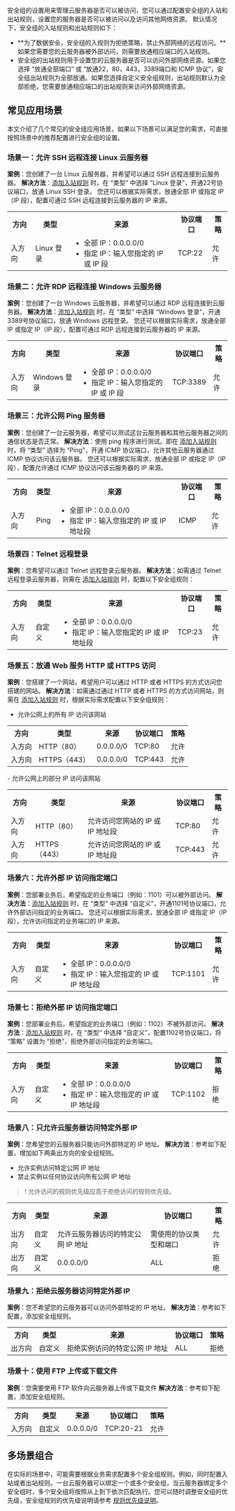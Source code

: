 安全组的设置用来管理云服务器是否可以被访问，您可以通过配置安全组的入站和出站规则，设置您的服务器是否可以被访问以及访问其他网络资源。
默认情况下，安全组的入站规则和出站规则如下：
- **为了数据安全，安全组的入规则为拒绝策略，禁止外部网络的远程访问。**如果您需要您的云服务器被外部访问，则需要放通相应端口的入站规则。
- 安全组的出站规则用于设置您的云服务器是否可以访问外部网络资源。如果您选择 “放通全部端口” 或 “放通22，80，443，3389端口和 ICMP 协议”，安全组出站规则为全部放通。如果您选择自定义安全组规则，出站规则默认为全部拒绝，您需要放通相应端口的出站规则来访问外部网络资源。

## 常见应用场景
本文介绍了几个常见的安全组应用场景，如果以下场景可以满足您的需求，可直接按照场景中的推荐配置进行安全组的设置。

### 场景一：允许 SSH 远程连接 Linux 云服务器
**案例**：您创建了一台 Linux 云服务器，并希望可以通过 SSH 远程连接到云服务器。
**解决方法**：[添加入站规则](http://intl.cloud.tencent.com/document/product/213/18197) 时，在 “类型” 中选择 “Linux 登录”，开通22号协议端口，放通 Linux SSH 登录。
您还可以根据实际需求，放通全部 IP 或指定 IP（IP 段），配置可通过 SSH 远程连接到云服务器的 IP 来源。
<table>
<tr><th>方向</th><th>类型</th><th>来源</th><th>协议端口</th><th>策略</th></tr>
<tr><td>入方向</td><td>Linux 登录</td><td><ul style="margin: 0;"><li>全部 IP：0.0.0.0/0</li><li>指定 IP：输入您指定的 IP 或 IP 段</li></ul></td><td>TCP:22</td><td>允许</td></tr>
</table>

### 场景二：允许 RDP 远程连接 Windows 云服务器
**案例**：您创建了一台 Windows 云服务器，并希望可以通过 RDP 远程连接到云服务器。
**解决方法**：[添加入站规则](http://intl.cloud.tencent.com/document/product/213/18197) 时，在 “类型” 中选择 “Windows 登录”，开通3389号协议端口，放通 Windows 远程登录。
您还可以根据实际需求，放通全部 IP 或指定 IP（IP 段），配置可通过 RDP 远程连接到云服务器的 IP 来源。
<table>
<tr><th>方向</th><th>类型</th><th>来源</th><th>协议端口</th><th>策略</th></tr>
<tr><td>入方向</td><td>Windows 登录</td><td><ul style="margin: 0;"><li>全部 IP：0.0.0.0/0</li><li>指定 IP：输入您指定的 IP 或 IP 段</li></ul></td><td>TCP:3389</td><td>允许</td></tr>
</table>

### 场景三：允许公网 Ping 服务器
**案例**：您创建了一台云服务器，希望可以测试这台云服务器和其他云服务器之间的通信状态是否正常。
**解决方法**：使用 ping 程序进行测试。即在 [添加入站规则](http://intl.cloud.tencent.com/document/product/213/18197) 时，将 “类型” 选择为 “Ping”，开通 ICMP 协议端口，允许其他云服务器通过 ICMP 协议访问该云服务器。
您还可以根据实际需求，放通全部 IP 或指定 IP（IP 段），配置允许通过 ICMP 协议访问该云服务器的 IP 来源。
<table>
<tr><th>方向</th><th>类型</th><th>来源</th><th>协议端口</th><th>策略</th></tr>
<tr><td>入方向</td><td>Ping</td><td><ul style="margin: 0;"><li>全部 IP：0.0.0.0/0</li><li>指定 IP：输入您指定的 IP 或 IP 地址段</li></ul></td><td>ICMP</td><td>允许</td></tr>
</table>

### 场景四：Telnet 远程登录
**案例**：您希望可以通过 Telnet 远程登录云服务器。
**解决方法**：如需通过 Telnet 远程登录云服务器，则需在 [添加入站规则](http://intl.cloud.tencent.com/document/product/213/18197) 时，配置以下安全组规则：
<table>
<tr><th>方向</th><th>类型</th><th>来源</th><th>协议端口</th><th>策略</th></tr>
<tr><td>入方向</td><td>自定义</td><td><ul style="margin: 0;"><li>全部 IP：0.0.0.0/0</li><li>指定 IP：输入您指定的 IP 或 IP 地址段</li></ul></td><td>TCP:23</td><td>允许</td></tr>
</table>

### 场景五：放通 Web 服务 HTTP 或 HTTPS 访问
**案例**：您搭建了一个网站，希望用户可以通过 HTTP 或者 HTTPS 的方式访问您搭建的网站。
**解决方法**：如需通过通过 HTTP 或者 HTTPS 的方式访问网站，则需在 [添加入站规则](http://intl.cloud.tencent.com/document/product/213/18197) 时，根据实际需求配置以下安全组规则：
- 允许公网上的所有 IP 访问该网站
<table>
<tr><th>方向</th><th>类型</th><th>来源</th><th>协议端口</th><th>策略</th></tr>
<tr><td>入方向</td><td>HTTP（80）</td><td>0.0.0.0/0</td><td>TCP:80</td><td>允许</td></tr>
<tr><td>入方向</td><td>HTTPS（443）</td><td>0.0.0.0/0</td><td>TCP:443</td><td>允许</td></tr>
</table>
- 允许公网上的部分 IP 访问该网站
<table>
<tr><th>方向</th><th>类型</th><th>来源</th><th>协议端口</th><th>策略</th></tr>
<tr><td>入方向</td><td>HTTP（80）</td><td>允许访问您网站的 IP 或 IP 地址段</td><td>TCP:80</td><td>允许</td></tr>
<tr><td>入方向</td><td>HTTPS（443）</td><td>允许访问您网站的 IP 或 IP 地址段</td><td>TCP:443</td><td>允许</td></tr>
</table>

### 场景六：允许外部 IP 访问指定端口
**案例**：您部署业务后，希望指定的业务端口（例如：1101）可以被外部访问。
**解决方法**：[添加入站规则](http://intl.cloud.tencent.com/document/product/213/18197) 时，在 “类型” 中选择 “自定义”，开通1101号协议端口，允许外部访问指定的业务端口。
您还可以根据实际需求，放通全部 IP 或指定 IP（IP 段），允许访问指定的业务端口的 IP 来源。
<table>
<tr><th>方向</th><th>类型</th><th>来源</th><th>协议端口</th><th>策略</th></tr>
<tr><td>入方向</td><td>自定义</td><td><ul style="margin: 0;"><li>全部 IP：0.0.0.0/0</li><li>指定 IP：输入您指定的 IP 或 IP 地址段</li></ul></td><td>TCP:1101</td><td>允许</td></tr>
</table>

### 场景七：拒绝外部 IP 访问指定端口
**案例**：您部署业务后，希望指定的业务端口（例如：1102）不被外部访问。
**解决方法**：[添加入站规则](http://intl.cloud.tencent.com/document/product/213/18197) 时，在 “类型” 中选择 “自定义”，配置1102号协议端口，将 “策略” 设置为 “拒绝”，拒绝外部访问指定的业务端口。
<table>
<tr><th>方向</th><th>类型</th><th>来源</th><th>协议端口</th><th>策略</th></tr>
<tr><td>入方向</td><td>自定义</td><td><ul style="margin: 0;"><li>全部 IP：0.0.0.0/0</li><li>指定 IP：输入您指定的 IP 或 IP 地址段</li></ul></td><td>TCP:1102</td><td>拒绝</td></tr>
</table>

### 场景八：只允许云服务器访问特定外部 IP
**案例**：您希望您的云服务器只能访问外部特定的 IP 地址。
**解决方法**：参考如下配置，增加如下两条出方向的安全组规则。
- 允许实例访问特定公网 IP 地址
- 禁止实例以任何协议访问所有公网 IP 地址

>! 允许访问的规则优先级应高于拒绝访问的规则优先级。
>
<table>
<tr><th>方向</th><th>类型</th><th>来源</th><th>协议端口</th><th>策略</th></tr>
<tr><td>出方向</td><td>自定义</td><td>允许云服务器访问的特定公网 IP 地址</td><td>需使用的协议类型和端口</td><td>允许</td></tr>
<tr><td>出方向</td><td>自定义</td><td>0.0.0.0/0</td><td>ALL</td><td>拒绝</td></tr>
</table>

### 场景九：拒绝云服务器访问特定外部 IP
**案例**：您不希望您的云服务器可以访问外部特定的 IP 地址。
**解决方法**：参考如下配置，添加安全组规则。
<table>
<tr><th>方向</th><th>类型</th><th>来源</th><th>协议端口</th><th>策略</th></tr>
<tr><td>出方向</td><td>自定义</td><td>拒绝实例访问的特定公网 IP 地址</td><td>ALL</td><td>拒绝</td></tr>
</table>

### 场景十：使用 FTP 上传或下载文件
**案例**：您需要使用 FTP 软件向云服务器上传或下载文件
**解决方法**：参考如下配置，添加安全组规则。
<table>
<tr><th>方向</th><th>类型</th><th>来源</th><th>协议端口</th><th>策略</th></tr>
<tr><td>入方向</td><td>自定义</td><td>0.0.0.0/0</td><td>TCP:20-21</td><td>允许</td></tr>
</table>

## 多场景组合
在实际的场景中，可能需要根据业务需求配置多个安全组规则。例如，同时配置入站或者出站规则。一台云服务器可以绑定一个或多个安全组，当云服务器绑定多个安全组时，多个安全组将按照从上到下依次匹配执行。您可以随时调整安全组的优先级，安全组规则的优先级说明请参考 [规则优先级说明](http://intl.cloud.tencent.com/document/product/213/12452)。

